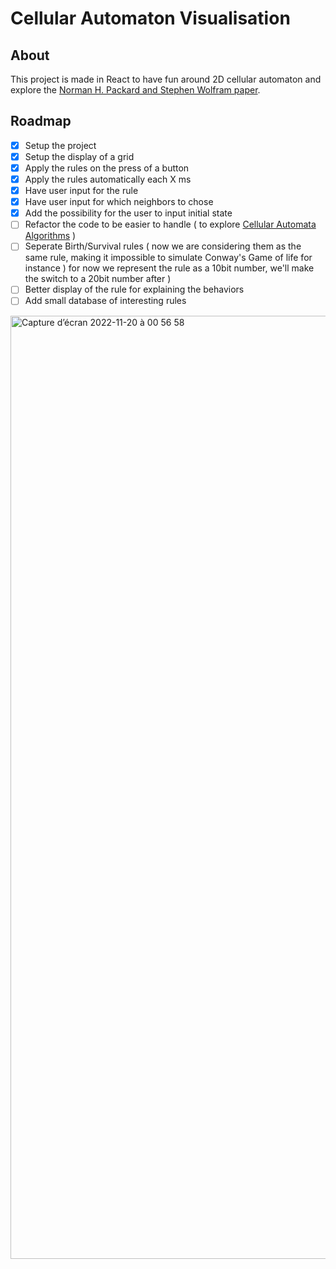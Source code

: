 # Cellular Automaton Visualisation

## About

This project is made in React to have fun around 2D cellular automaton and explore the [Norman H. Packard and Stephen Wolfram paper](http://brainmaps.org/pdf/ca3.pdf).

## Roadmap

- [x] Setup the project
- [x] Setup the display of a grid
- [x] Apply the rules on the press of a button
- [x] Apply the rules automatically each X ms
- [x] Have user input for the rule
- [x] Have user input for which neighbors to chose 
- [x] Add the possibility for the user to input initial state
- [ ] Refactor the code to be easier to handle ( to explore [Cellular Automata Algorithms](https://www.hermetic-systems.com/compsci/cellular_automata_algorithms.htm) )
- [ ] Seperate Birth/Survival rules ( now we are considering them as the same rule, making it impossible to simulate Conway's Game of life for instance ) for now we represent the rule as a 10bit number, we'll make the switch to a 20bit number after )  
- [ ] Better display of the rule for explaining the behaviors 
- [ ] Add small database of interesting rules

<img width="1509" alt="Capture d’écran 2022-11-20 à 00 56 58" src="https://user-images.githubusercontent.com/63306573/202876204-e1c07785-cb72-4ec3-8901-05a4af097adf.png">
